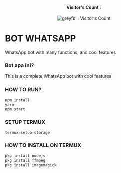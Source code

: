 
<h4 align="center">Visitor's Count :</h4>
<p align="center"><img src="https://profile-counter.glitch.me/{greyfs}/count.svg" alt="greyfs :: Visitor's Count" /></p>

# BOT WHATSAPP
WhatsApp bot with many functions, and cool features

### Bot apa ini?

This is a complete WhatsApp bot with cool features


### HOW TO RUN?
```bash
npm install
yarn
npm start
```

### SETUP TERMUX
```bash
termux-setup-storage
```

### HOW TO INSTALL ON TERMUX
```bash
pkg install nodejs
pkg install ffmpeg
pkg install imagemagick
```
